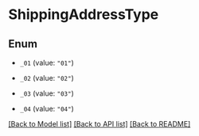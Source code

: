 # ShippingAddressType

## Enum


* `_01` (value: `"01"`)

* `_02` (value: `"02"`)

* `_03` (value: `"03"`)

* `_04` (value: `"04"`)


[[Back to Model list]](../README.md#documentation-for-models) [[Back to API list]](../README.md#documentation-for-api-endpoints) [[Back to README]](../README.md)


